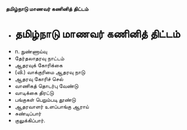 **தமிழ்நாடு மாணவர் கணினித் திட்டம்**
- # தமிழ்நாடு மாணவர் கணினித் திட்டம்
- n. நுண்ணாய்வு
- தேர்தலாதரவு நாட்டம்
- ஆதரவுக் கோரிக்கை
- (வி.) வாக்குரிமை ஆதரவு நாடு
- ஆதரவு கோரிச் செல்
- வாணிகத் தொடர்பு வேண்டு
- வாடிக்கை திரட்டு
- பங்குகள் பெறும்படி தூண்டு
- ஆதரவாளர் உளப்பாங்கு ஆராய்
- சுண்டிப்பார்
- குலுக்கிப்பார்.

